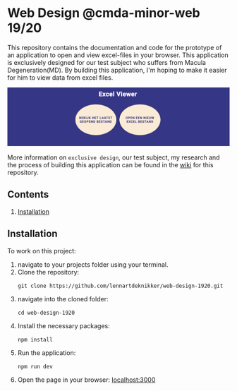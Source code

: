 # Web Design @cmda-minor-web 19/20

This repository contains the documentation and code for the prototype of an application to open and view excel-files in your browser. This application is exclusively designed for our test subject who suffers from Macula Degeneration(MD).
By building this application, I'm hoping to make it easier for him to view data from excel files. 

![screenshot](wiki-assets/screenshots/home.png)

More information on `exclusive design`, our test subject, my research and the process of building this application can be found in the [wiki](https://github.com/lennartdeknikker/web-design-1920/wiki) for this repository.

## Contents
1. [Installation](#installation)

## Installation
To work on this project:
1. navigate to your projects folder using your terminal.
2. Clone the repository: 
   ```
   git clone https://github.com/lennartdeknikker/web-design-1920.git
   ```
3. navigate into the cloned folder:
   ```
   cd web-design-1920
   ```
4. Install the necessary packages:
   ```
   npm install
   ```
5. Run the application:
   ```
   npm run dev
   ```
6. Open the page in your browser: [localhost:3000](http://localhost:3000/)